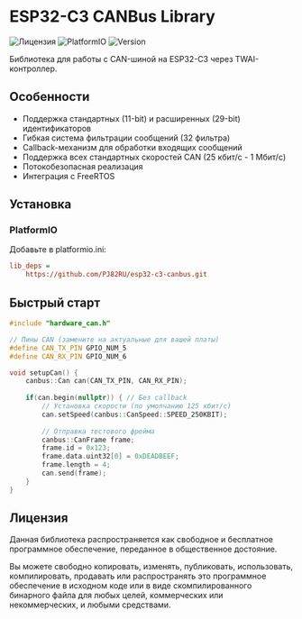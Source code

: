 # ESP32-C3 CANBus Library

![Лицензия](https://img.shields.io/badge/license-Unlicense-blue.svg)
![PlatformIO](https://img.shields.io/badge/platform-ESP32--C3-green.svg)
![Version](https://img.shields.io/badge/version-1.1.0-orange)

Библиотека для работы с CAN-шиной на ESP32-C3 через TWAI-контроллер.

## Особенности

- Поддержка стандартных (11-bit) и расширенных (29-bit) идентификаторов
- Гибкая система фильтрации сообщений (32 фильтра)
- Callback-механизм для обработки входящих сообщений
- Поддержка всех стандартных скоростей CAN (25 кбит/с - 1 Мбит/с)
- Потокобезопасная реализация
- Интеграция с FreeRTOS

## Установка

### PlatformIO

Добавьте в platformio.ini:

```ini
lib_deps =
    https://github.com/PJ82RU/esp32-c3-canbus.git
```

## Быстрый старт

```cpp
#include "hardware_can.h"

// Пины CAN (замените на актуальные для вашей платы)
#define CAN_TX_PIN GPIO_NUM_5
#define CAN_RX_PIN GPIO_NUM_6

void setupCan() {
    canbus::Can can(CAN_TX_PIN, CAN_RX_PIN);
    
    if(can.begin(nullptr)) { // Без callback
        // Установка скорости (по умолчанию 125 кбит/с)
        can.setSpeed(canbus::CanSpeed::SPEED_250KBIT);
        
        // Отправка тестового фрейма
        canbus::CanFrame frame;
        frame.id = 0x123;
        frame.data.uint32[0] = 0xDEADBEEF;
        frame.length = 4;
        can.send(frame);
    }
}
```

## Лицензия

Данная библиотека распространяется как свободное и бесплатное программное обеспечение, переданное в общественное достояние.

Вы можете свободно копировать, изменять, публиковать, использовать, компилировать, продавать или распространять это программное обеспечение в исходном коде или в виде скомпилированного бинарного файла для любых целей, коммерческих или некоммерческих, и любыми средствами.